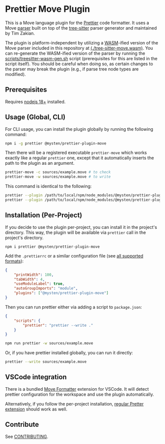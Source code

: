 # Prettier Move Plugin

This is a Move language plugin for the
[Prettier](https://prettier.io/) code formatter. It uses a Move
[parser](https://github.com/tzakian/tree-sitter-move) built on top of the
[tree-sitter](https://tree-sitter.github.io/) parser generator and maintained by Tim Zakian.

The plugin is platform-independent by utilizing a [WASM](https://webassembly.org/)-ified version of
the Move parser included in this repository at
[(./tree-sitter-move.wasm)](./tree-sitter-move.wasm). You can re-generate the WASM-ified version of
the parser by running the [scripts/treesitter-wasm-gen.sh](scripts/treesitter-wasm-gen.sh) script
(prerequisites for this are listed in the script itself). You should be careful when doing so, as
certain changes to the parser may break the plugin (e.g., if parse tree node types are modified).

## Prerequisites

Requires [nodejs 18+](https://nodejs.org/en) installed.

## Usage (Global, CLI)

For CLI usage, you can install the plugin globally by running the following command:

```bash
npm i -g prettier @mysten/prettier-plugin-move
```

Then there will be a registered executable `prettier-move` which works exactly like a regular `prettier` one, except that it automatically inserts the path to the plugin as an argument.

```bash
prettier-move -c sources/example.move # to check
prettier-move -w sources/example.move # to write
```

This command is identical to the following:

```bash
prettier --plugin /path/to/local/npm/node_modules/@mysten/prettier-plugin-move/out/index.js -c sources/example.move # to check
prettier --plugin /path/to/local/npm/node_modules/@mysten/prettier-plugin-move/out/index.js -w sources/example.move # to write
```

## Installation (Per-Project)

If you decide to use the plugin per-project, you can install it in the project's directory. This way,
the plugin will be available via `prettier` call in the project's directory.

```
npm i prettier @mysten/prettier-plugin-move
```

Add the `.prettierrc` or a similar configuration file (see [all supported formats](https://prettier.io/docs/en/configuration.html)):

```json
{
	"printWidth": 100,
	"tabWidth": 4,
	"useModuleLabel": true,
	"autoGroupImports": "module",
	"plugins": ["@mysten/prettier-plugin-move"]
}
```

Then you can run prettier either via adding a script to `package.json`:

```json
{
	"scripts": {
		"prettier": "prettier --write ."
	}
}
```

```bash
npm run prettier -w sources/example.move
```

Or, if you have prettier installed globally, you can run it directly:

```bash
prettier --write sources/example.move
```

## VSCode integration

There is a bundled [Move Formatter](https://marketplace.visualstudio.com/items?itemName=mysten.prettier-move) extension for VSCode. It will detect prettier configuration for the workspace and use
the plugin automatically.

Alternatively, if you follow the per-project installation, [regular Pretter extension](https://marketplace.visualstudio.com/items?itemName=esbenp.prettier-vscode) should work as well.

## Contribute

See [CONTRIBUTING](./CONTRIBUTING.md).
